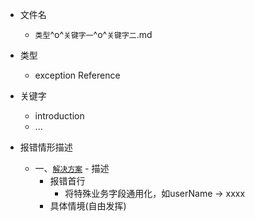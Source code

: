 * 文件名
    * `类型`^o^`关键字一`^o^`关键字二`.md

* 类型
    * exception Reference

* 关键字
    * introduction
    * ...

* 报错情形描述
    * 一、[`解决方案`](../exception/ExceptionTemplate.md) - 描述
        * 报错首行
            * 将特殊业务字段通用化，如userName -> xxxx
        * 具体情境(自由发挥)
